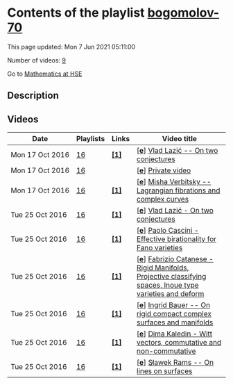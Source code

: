 # Contents of the playlist [bogomolov-70](https://www.youtube.com/playlist?list=PLq3E5oubNNoCXu2EjL5ZLSWQr-PZemsEU)

This page updated: Mon 7 Jun 2021 05:11:00

Number of videos: [9](#videos)

Go to [Mathematics at HSE](../README.md)

## Description



## Videos

|Date|Playlists|Links|Video title|
|---|---|---|---|
| Mon&nbsp;17&nbsp;Oct&nbsp;2016 | [16](../playlists/16 "bogomolov-70") | [**[1]**](http://www.youtube.com/editor) | [[**e**](https://studio.youtube.com/video/Xdm3RMSbzs0/edit "Edit")] [Vlad Lazić -- On two conjectures](https://www.youtube.com/watch?v=Xdm3RMSbzs0&list=PLq3E5oubNNoCXu2EjL5ZLSWQr-PZemsEU "Этот ролик обработан в Видеоредакторе YouTube (http://www.youtube.com/editor)") |
| Mon&nbsp;17&nbsp;Oct&nbsp;2016 | [16](../playlists/16 "bogomolov-70") |  | [[**e**](https://studio.youtube.com/video/EY4LPv-85Ow/edit "Edit")] [Private video](https://www.youtube.com/watch?v=EY4LPv-85Ow&list=PLq3E5oubNNoCXu2EjL5ZLSWQr-PZemsEU "This video is private.") |
| Mon&nbsp;17&nbsp;Oct&nbsp;2016 | [16](../playlists/16 "bogomolov-70") | [**[1]**](http://www.youtube.com/editor) | [[**e**](https://studio.youtube.com/video/Xh_RqaQciSk/edit "Edit")] [Misha Verbitsky -- Lagrangian fibrations and complex curves](https://www.youtube.com/watch?v=Xh_RqaQciSk&list=PLq3E5oubNNoCXu2EjL5ZLSWQr-PZemsEU "Этот ролик обработан в Видеоредакторе YouTube (http://www.youtube.com/editor)") |
| Tue&nbsp;25&nbsp;Oct&nbsp;2016 | [16](../playlists/16 "bogomolov-70") | [**[1]**](http://www.youtube.com/editor) | [[**e**](https://studio.youtube.com/video/jFtcf4BDftM/edit "Edit")] [Vlad Lazić - On two conjectures](https://www.youtube.com/watch?v=jFtcf4BDftM&list=PLq3E5oubNNoCXu2EjL5ZLSWQr-PZemsEU "Этот ролик обработан в Видеоредакторе YouTube (http://www.youtube.com/editor)") |
| Tue&nbsp;25&nbsp;Oct&nbsp;2016 | [16](../playlists/16 "bogomolov-70") | [**[1]**](http://www.youtube.com/editor) | [[**e**](https://studio.youtube.com/video/4K0IJP5bWeA/edit "Edit")] [Paolo Cascini  - Effective birationality for Fano varieties](https://www.youtube.com/watch?v=4K0IJP5bWeA&list=PLq3E5oubNNoCXu2EjL5ZLSWQr-PZemsEU "Этот ролик обработан в Видеоредакторе YouTube (http://www.youtube.com/editor)") |
| Tue&nbsp;25&nbsp;Oct&nbsp;2016 | [16](../playlists/16 "bogomolov-70") | [**[1]**](http://www.youtube.com/editor) | [[**e**](https://studio.youtube.com/video/5Xzv7PCOtpQ/edit "Edit")] [Fabrizio Catanese - Rigid Manifolds, Projective classifying spaces, Inoue type varieties and deform](https://www.youtube.com/watch?v=5Xzv7PCOtpQ&list=PLq3E5oubNNoCXu2EjL5ZLSWQr-PZemsEU "Этот ролик обработан в Видеоредакторе YouTube (http://www.youtube.com/editor)") |
| Tue&nbsp;25&nbsp;Oct&nbsp;2016 | [16](../playlists/16 "bogomolov-70") | [**[1]**](http://www.youtube.com/editor) | [[**e**](https://studio.youtube.com/video/f0hfGwC3Jw0/edit "Edit")] [Ingrid Bauer  -- On rigid compact complex surfaces and manifolds](https://www.youtube.com/watch?v=f0hfGwC3Jw0&list=PLq3E5oubNNoCXu2EjL5ZLSWQr-PZemsEU "Этот ролик обработан в Видеоредакторе YouTube (http://www.youtube.com/editor)") |
| Tue&nbsp;25&nbsp;Oct&nbsp;2016 | [16](../playlists/16 "bogomolov-70") | [**[1]**](http://www.youtube.com/editor) | [[**e**](https://studio.youtube.com/video/RFXqVaaI-Ec/edit "Edit")] [Dima Kaledin -  Witt vectors, commutative and non-commutative](https://www.youtube.com/watch?v=RFXqVaaI-Ec&list=PLq3E5oubNNoCXu2EjL5ZLSWQr-PZemsEU "Этот ролик обработан в Видеоредакторе YouTube (http://www.youtube.com/editor)") |
| Tue&nbsp;25&nbsp;Oct&nbsp;2016 | [16](../playlists/16 "bogomolov-70") | [**[1]**](http://www.youtube.com/editor) | [[**e**](https://studio.youtube.com/video/Dv7_dllSmE4/edit "Edit")] [Sl̷awek Rams -- On lines on surfaces](https://www.youtube.com/watch?v=Dv7_dllSmE4&list=PLq3E5oubNNoCXu2EjL5ZLSWQr-PZemsEU "Этот ролик обработан в Видеоредакторе YouTube (http://www.youtube.com/editor)") |
